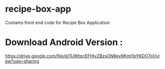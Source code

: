 # recipe-box-app
Contains front end code for Recipe Box Application
# Download Android Version : 
https://drive.google.com/file/d/1UWtpcEFHlvZBzsON8ev9Kmt1pYKDO7p1/view?usp=sharing

